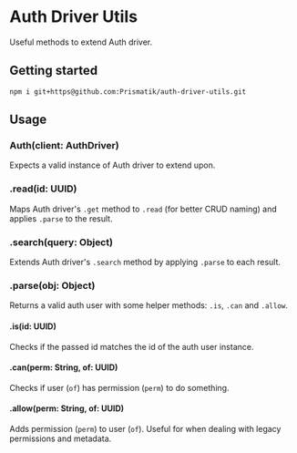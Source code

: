 # Auth Driver Utils

Useful methods to extend Auth driver.

## Getting started

```
npm i git+https@github.com:Prismatik/auth-driver-utils.git
```

## Usage

### Auth(client: AuthDriver)

Expects a valid instance of Auth driver to extend upon.

### .read(id: UUID)

Maps Auth driver's `.get` method to `.read` (for better CRUD naming) and applies
`.parse` to the result.

### .search(query: Object)

Extends Auth driver's `.search` method by applying `.parse` to each result.

### .parse(obj: Object)

Returns a valid auth user with some helper methods: `.is`, `.can` and `.allow`.

#### .is(id: UUID)

Checks if the passed id matches the id of the auth user instance.

#### .can(perm: String, of: UUID)

Checks if user (`of`) has permission (`perm`) to do something.

#### .allow(perm: String, of: UUID)

Adds permission (`perm`) to user (`of`).  Useful for when dealing with legacy
permissions and metadata.
